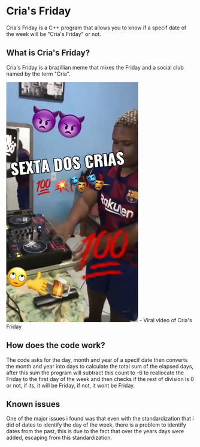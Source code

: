 # Cria's Friday
Cria's Friday is a C++ program that allows you to know if a specif date of the week will be "Cria's Friday" or not.

## What is Cria's Friday?
Cria's Friday is a brazillian meme that mixes the Friday and a social club named by the term "Cria".

<img src="sexta dos cria.jpg">
- Viral video of Cria's Friday

## How does the code work?
The code asks for the day, month and year of a specif date then converts the month and year into days to calculate the total sum of the elapsed days, after this sum the program will subtract this count to -6 to reallocate the Friday to the first day of the week and then checks if the rest of division is 0 or not, if its, it will be Friday, if not, it wont be Friday.

## Known issues
One of the major issues i found was that even with the standardization that i did of dates to identify the day of the week, there is a problem to identify dates from the past, this is due to the fact that over the years days were added, escaping from this standardization.
